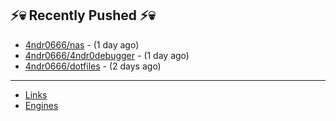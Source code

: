 ## ⚡💀 Recently Pushed ⚡💀


- [4ndr0666/nas](https://github.com/4ndr0666/nas) - (1 day ago)
- [4ndr0666/4ndr0debugger](https://github.com/4ndr0666/4ndr0debugger) - (1 day ago)
- [4ndr0666/dotfiles](https://github.com/4ndr0666/dotfiles) - (2 days ago)

---
- [Links](https://github.com/4ndr0666/Links/blob/main/README.md)        
- [Engines](https://github.com/hoothin/SearchJumper/discussions/73)    

